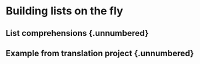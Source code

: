 
# Building lists on the fly

## List comprehensions  {.unnumbered}

## Example from translation project  {.unnumbered}


